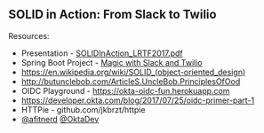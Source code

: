 ## SOLID in Action: From Slack to Twilio

Resources:

* Presentation - [SOLIDInAction_LRTF2017.pdf](SOLIDInAction_LRTF2017.pdf)
* Spring Boot Project - [Magic with Slack and Twilio](https://github.com/dogeared/magic-with-slack-and-twilio)
* https://en.wikipedia.org/wiki/SOLID_(object-oriented_design)
* http://butunclebob.com/ArticleS.UncleBob.PrinciplesOfOod
* OIDC Playground - https://okta-oidc-fun.herokuapp.com
* https://developer.okta.com/blog/2017/07/25/oidc-primer-part-1
* HTTPie - github.com/jkbrzt/httpie
* [@afitnerd](https://twitter.com/afitnerd) [@OktaDev](https://twitter.com/oktadev) 
